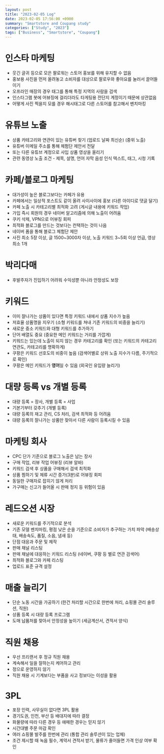 ```yaml
---
layout: post
title: "2023-02-05 Log"
date: 2023-02-05 17:56:00 +0900
summary: "Smartstore and Coupang study"
categories: ["Study", "2023"]
tags: ["Business", "Smartstore", "Coupang"]
---
```


# 인스타 마케팅
- 웃긴 글귀 등으로 모은 팔로워는 스토어 홍보를 위해 유지할 수 없음
- 홍보용 사진을 먼저 올려놓고 소비자를 대상으로 팔로우와 좋아요를 눌러서 끌어들이기
- 오프라인 매장의 경우 태그를 통해 특정 지역의 사람을 검색
- 인스타그램 봇에 어뷰징에 걸리더라도 타게팅용 전단지 계정이기 때문에 상관없음
- 어떻게 사진 찍을지 모를 경우 해시태그로 다른 스토어를 참고해서 벤치마킹

# 유튜브 노출
- 상품 카테고리와 연관이 있는 유튜버 찾기 (업로드 날짜 최신순) (중위 노출)
- 유튜버 이메일 주소를 통해 체험단 제안서 전달
- 또는 다른 유튜브 계정으로 사입 상품 영상을 올리기
- 관련 동영상 노출 조건 - 제목, 설명, 언어 자막 음성 인식 텍스트, 태그, 시청 기록

# 카페/블로그 마케팅
- 대가성이 높은 블로그보다는 카페가 유용
- 카페에서는 일상적 포스트도 같이 올려 사이사이에 홍보 (다른 아이디로 댓글 달기)
- 카페 노출 시 카테고리별 최적화 고려 (게시글 내용에 키워드 작업)
- 가입 즉시 회원의 경우 네이버 알고리즘에 의해 노출이 어려움
- 쿠키 삭제, VPN으로 어뷰징 회피
- 최적화 블로그를 만드는 것보다는 컨택하는 것이 나음
- 네이버 폼을 통해 블로그 체험단 제안
- 사진 최소 5장 이상, 글 1500~3000자 이상, 노출 키워드 3~5회 이상 언급, 영상 최소 1개

# 박리다매
- 후발주자가 진입하기 어려워 수익성뿐 아니라 안정성도 보장

# 키워드
- 이미 잘나가는 상품이 있다면 특정 키워드 내에서 상품 지수가 높음
- 저효율 상품명을 지우기 (소형 키워드를 쳐내 기존 키워드의 비중을 늘리기)
- 새로운 중소 키워드와 대형 키워드를 추가하기
- 단어 배열도 중요 (중요한 메인 키워드는 거리를 가깝게)
- 키워드는 있는데 노출이 되지 않는 경우 카테고리를 확인 (또는 키워드의 카테고리 연관도, 카테고리를 명확하게)
- 쿠팡은 키워드 선호도의 비중이 높음 (검색어별로 상위 노출 지수가 다름, 주기적으로 확인)
- 쿠팡은 메인 키워드가 **영어**일 수 있음 (외국인 유입량 늘리기)

# 대량 등록 vs 개별 등록
- 대량 등록 = 장사, 개별 등록 = 사업
- 기본기부터 갖추기 (개별 등록)
- 대량 등록의 재고 관리, CS 처리, 검색 최적화 등 어려움
- 대량 등록의 잘나가는 상품만 찾아서 다른 사람이 등록시킬 수 있음

# 마케팅 회사
- CPC 단가 기준으로 블로그 노출은 남는 장사
- 구매 작업, 리뷰 작업 어뷰징 (리뷰 알바)
- 키워드 검색 후 상품을 구매해서 검색 최적화
- 상품 찜하기 및 체류 시간 증가(3분)로 어뷰징 회피
- 동일한 구매자로 잡히기 않게 처리
- 가구매는 신고가 들어올 시 판매 정지 등 위험이 있음

# 레드오션 시장
- 새로운 키워드를 주기적으로 분석
- 기존 모델 벤치마킹, 평점 낮은 순을 기준으로 소비자가 추구하는 가치 파악 (배송상태, 배송속도, 품질, 소음, 냄새 등)
- 단점 대응과 주문 및 제작
- 판매 채널 리스팅
- 판매 채널에 대응하는 키워드 리스팅 (네이버, 쿠팡 등 별로 연관 검색어)
- 최적화 블로그와 카페 리스팅
- 업로드 표준 규격 설정

# 매출 늘리기
- 단순 노동 시간을 가공하기 (한건 처리할 시간으로 한번에 처리, 쇼핑몰 관리 솔루션, 직원)
- 상품 등록 시 대량 등록 프로그램
- 도매 납품처를 찾아서 안정성을 높이기 (세금계산서, 견적서 양식)

# 직원 채용
- 우선 프리랜서 후 정규 직원 채용
- 계속해서 일을 잘하는지 케어하고 관리
- 정으로 운영하지 않기
- 직원 채용 시 기계보다는 부품을 사고 정보다는 이성을 활용

# 3PL
- 포장 인력, 사무실이 없다면 3PL 활용
- 경기도권, 인천, 부산 등 배대지에 따라 결정
- 화물량에 따라 다른 경우 등 애매한 경우는 믿지 않기
- 시간대별 주문 마감 확인
- 여러 쇼핑몰 발주를 한번에 관리 (통합 관리 솔루션이 있는 업체)
- 조건 제시할 때 녹음 필수, 계약서 견적서 받기, 물류가 줄어들면 가격 인상 여부 확인
